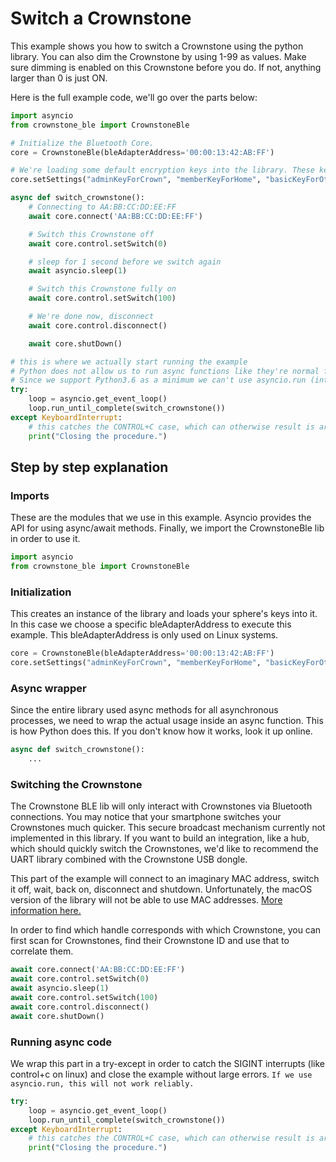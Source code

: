 # Switch a Crownstone

This example shows you how to switch a Crownstone using the python library. You can also dim the Crownstone by using  1-99 as values. Make sure dimming is enabled on this Crownstone before you do. If not, anything larger than 0 is just ON.

Here is the full example code, we'll go over the parts below:

```python
import asyncio
from crownstone_ble import CrownstoneBle

# Initialize the Bluetooth Core.
core = CrownstoneBle(bleAdapterAddress='00:00:13:42:AB:FF')

# We're loading some default encryption keys into the library. These keys can be 16 character ASCII, or 32 character hexstrings.
core.setSettings("adminKeyForCrown", "memberKeyForHome", "basicKeyForOther", "MyServiceDataKey", "aLocalizationKey", "MyGoodMeshAppKey", "MyGoodMeshNetKey")

async def switch_crownstone():
    # Connecting to AA:BB:CC:DD:EE:FF
    await core.connect('AA:BB:CC:DD:EE:FF')

    # Switch this Crownstone off
    await core.control.setSwitch(0)

    # sleep for 1 second before we switch again
    await asyncio.sleep(1)

    # Switch this Crownstone fully on
    await core.control.setSwitch(100)

    # We're done now, disconnect
    await core.control.disconnect()

    await core.shutDown()

# this is where we actually start running the example
# Python does not allow us to run async functions like they're normal functions.
# Since we support Python3.6 as a minimum we can't use asyncio.run (introduced in 3.7)
try:
    loop = asyncio.get_event_loop()
    loop.run_until_complete(switch_crownstone())
except KeyboardInterrupt:
    # this catches the CONTROL+C case, which can otherwise result is arbitrary interrupt errors.
    print("Closing the procedure.")
```

## Step by step explanation

### Imports

These are the modules that we use in this example. 
Asyncio provides the API for using async/await methods. Finally, we import the CrownstoneBle lib in order to use it.
```python
import asyncio
from crownstone_ble import CrownstoneBle
```

### Initialization
This creates an instance of the library and loads your sphere's keys into it. In this case we choose a specific bleAdapterAddress to execute this example.
This bleAdapterAddress is only used on Linux systems.
```python
core = CrownstoneBle(bleAdapterAddress='00:00:13:42:AB:FF')
core.setSettings("adminKeyForCrown", "memberKeyForHome", "basicKeyForOther", "MyServiceDataKey", "aLocalizationKey", "MyGoodMeshAppKey", "MyGoodMeshNetKey")
```

### Async wrapper
Since the entire library used async methods for all asynchronous processes, we need to wrap the actual usage inside an async function.
This is how Python does this. If you don't know how it works, look it up online. 
```python
async def switch_crownstone():
    ...
```

### Switching the Crownstone
The Crownstone BLE lib will only interact with Crownstones via Bluetooth connections. You may notice that your smartphone switches your Crownstones much quicker.
This secure broadcast mechanism currently not implemented in this library. If you want to build an integration, like a hub, which should quickly switch the Crownstones, 
we'd like to recommend the UART library combined with the Crownstone USB dongle.

This part of the example will connect to an imaginary MAC address, switch it off, wait, back on, disconnect and shutdown. Unfortunately, the macOS version of the library will not be able to use
MAC addresses. [More information here.](https://github.com/hbldh/bleak/issues/284) 

In order to find which handle corresponds with which Crownstone, you can first scan for Crownstones, find their Crownstone ID and use that to correlate them.
```python
await core.connect('AA:BB:CC:DD:EE:FF')
await core.control.setSwitch(0)
await asyncio.sleep(1)
await core.control.setSwitch(100)
await core.control.disconnect()
await core.shutDown()
```

### Running async code
We wrap this part in a try-except in order to catch the SIGINT interrupts (like control+c on linux) and close the example without large errors.
`If we use asyncio.run, this will not work reliably.`
```python
try:
    loop = asyncio.get_event_loop()
    loop.run_until_complete(switch_crownstone())
except KeyboardInterrupt:
    # this catches the CONTROL+C case, which can otherwise result is arbitrary interrupt errors.
    print("Closing the procedure.")
```
